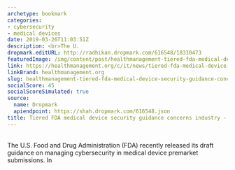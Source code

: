 ```yaml
---
archetype: bookmark
categories:
- cybersecurity
- medical devices
date: 2019-03-26T11:03:51Z
description: <br>The U.
dropmark.editURL: http://radhikan.dropmark.com/616548/18310473
featuredImage: /img/content/post/healthmanagement-tiered-fda-medical-device-security-guidance-concerns-industry-healthmanagement-org.jpg
link: https://healthmanagement.org/c/it/news/tiered-fda-medical-device-security-guidance-concerns-industry
linkBrand: healthmanagement.org
slug: healthmanagement-tiered-fda-medical-device-security-guidance-concerns-industry-healthmanagement-org
socialScore: 45
socialScoreSimulated: true
source:
  name: Dropmark
  apiendpoint: https://shah.dropmark.com/616548.json
title: Tiered FDA medical device security guidance concerns industry - HealthManagement.org
---
```

<br>The U.S. Food and Drug Administration (FDA) recently released its draft guidance on managing cybersecurity in medical device premarket submissions. In